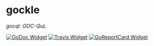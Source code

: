 # gockle

*gocql: GOC-QuL*

[![GoDoc Widget]][GoDoc] [![Travis Widget]][Travis] [![GoReportCard Widget]][GoReportCard]

[GoDoc]: https://godoc.org/github.com/willfaught/gockle
[GoDoc Widget]: https://godoc.org/github.com/willfaught/gockle?status.svg
[Travis]: https://travis-ci.org/willfaught/gockle
[Travis Widget]: https://travis-ci.org/willfaught/gockle.svg?branch=master
[GoReportCard]: https://goreportcard.com/report/github.com/willfaught/gockle
[GoReportCard Widget]: https://goreportcard.com/badge/github.com/willfaught/gockle
